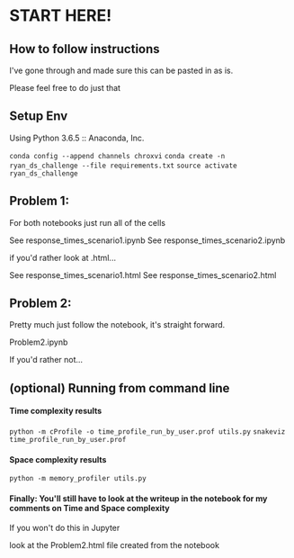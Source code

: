# START HERE!

## How to follow instructions

I've gone through and made sure this can be pasted in as is. 

Please feel free to do just that

## Setup Env

Using Python 3.6.5 :: Anaconda, Inc.

`conda config --append channels chroxvi`
`conda create -n ryan_ds_challenge --file requirements.txt`
`source activate ryan_ds_challenge`

## Problem 1:


For both notebooks just run all of the cells

See response_times_scenario1.ipynb
See response_times_scenario2.ipynb

if you'd rather look at .html...

See response_times_scenario1.html
See response_times_scenario2.html



## Problem 2:

Pretty much just follow the notebook, it's straight forward. 

Problem2.ipynb

If you'd rather not...

## (optional) Running from command line

#### Time complexity results

`python -m cProfile -o time_profile_run_by_user.prof utils.py`
`snakeviz time_profile_run_by_user.prof`

#### Space complexity results

`python -m memory_profiler utils.py`

#### Finally: You'll still have to look at the writeup in the notebook for my comments on Time and Space complexity

If you won't do this in Jupyter 

look at the Problem2.html file created from the notebook

